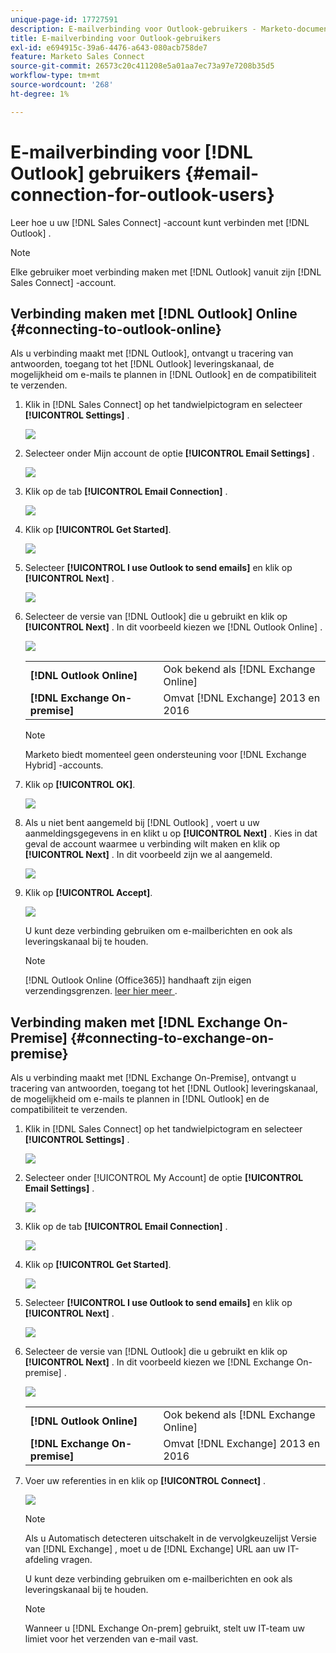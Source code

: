 ```yaml
---
unique-page-id: 17727591
description: E-mailverbinding voor Outlook-gebruikers - Marketo-documenten - Productdocumentatie
title: E-mailverbinding voor Outlook-gebruikers
exl-id: e694915c-39a6-4476-a643-080acb758de7
feature: Marketo Sales Connect
source-git-commit: 26573c20c411208e5a01aa7ec73a97e7208b35d5
workflow-type: tm+mt
source-wordcount: '268'
ht-degree: 1%

---
```


# E-mailverbinding voor [!DNL Outlook] gebruikers {#email-connection-for-outlook-users}

Leer hoe u uw [!DNL Sales Connect] -account kunt verbinden met [!DNL Outlook] .

>[!NOTE]
>
>Elke gebruiker moet verbinding maken met [!DNL Outlook] vanuit zijn [!DNL Sales Connect] -account.

## Verbinding maken met [!DNL Outlook] Online {#connecting-to-outlook-online}

Als u verbinding maakt met [!DNL Outlook], ontvangt u tracering van antwoorden, toegang tot het [!DNL Outlook] leveringskanaal, de mogelijkheid om e-mails te plannen in [!DNL Outlook] en de compatibiliteit te verzenden.

1. Klik in [!DNL Sales Connect] op het tandwielpictogram en selecteer **[!UICONTROL Settings]** .

   ![](assets/one.png)

1. Selecteer onder Mijn account de optie **[!UICONTROL Email Settings]** .

   ![](assets/two.png)

1. Klik op de tab **[!UICONTROL Email Connection]** .

   ![](assets/three.png)

1. Klik op **[!UICONTROL Get Started]**.

   ![](assets/four.png)

1. Selecteer **[!UICONTROL I use Outlook to send emails]** en klik op **[!UICONTROL Next]** .

   ![](assets/five-a.png)

1. Selecteer de versie van [!DNL Outlook] die u gebruikt en klik op **[!UICONTROL Next]** . In dit voorbeeld kiezen we [!DNL Outlook Online] .

   ![](assets/six-a.png)

   <table>
    <tbody>
     <tr>
      <td><strong>[!DNL Outlook Online]</strong></td>
      <td>Ook bekend als [!DNL Exchange Online]</td>
     </tr>
     <tr>
      <td><strong>[!DNL Exchange On-premise]</strong></td>
      <td>Omvat [!DNL Exchange] 2013 en 2016</td>
     </tr>
    </tbody>
   </table>

   >[!NOTE]
   >
   >Marketo biedt momenteel geen ondersteuning voor [!DNL Exchange Hybrid] -accounts.

1. Klik op **[!UICONTROL OK]**.

   ![](assets/seven-a.png)

1. Als u niet bent aangemeld bij [!DNL Outlook] , voert u uw aanmeldingsgegevens in en klikt u op **[!UICONTROL Next]** . Kies in dat geval de account waarmee u verbinding wilt maken en klik op **[!UICONTROL Next]** . In dit voorbeeld zijn we al aangemeld.

   ![](assets/eight-a.png)

1. Klik op **[!UICONTROL Accept]**.

   ![](assets/nine-a.png)

   U kunt deze verbinding gebruiken om e-mailberichten en ook als leveringskanaal bij te houden.

   >[!NOTE]
   >
   >[!DNL Outlook Online (Office365)] handhaaft zijn eigen verzendingsgrenzen. [ leer hier meer ](/help/marketo/product-docs/marketo-sales-connect/email/email-delivery/email-connection-throttling.md#email-provider-limits).

## Verbinding maken met [!DNL Exchange On-Premise] {#connecting-to-exchange-on-premise}

Als u verbinding maakt met [!DNL Exchange On-Premise], ontvangt u tracering van antwoorden, toegang tot het [!DNL Outlook] leveringskanaal, de mogelijkheid om e-mails te plannen in [!DNL Outlook] en de compatibiliteit te verzenden.

1. Klik in [!DNL Sales Connect] op het tandwielpictogram en selecteer **[!UICONTROL Settings]** .

   ![](assets/one.png)

1. Selecteer onder [!UICONTROL My Account] de optie **[!UICONTROL Email Settings]** .

   ![](assets/two.png)

1. Klik op de tab **[!UICONTROL Email Connection]** .

   ![](assets/three.png)

1. Klik op **[!UICONTROL Get Started]**.

   ![](assets/four.png)

1. Selecteer **[!UICONTROL I use Outlook to send emails]** en klik op **[!UICONTROL Next]** .

   ![](assets/five-a.png)

1. Selecteer de versie van [!DNL Outlook] die u gebruikt en klik op **[!UICONTROL Next]** . In dit voorbeeld kiezen we [!DNL Exchange On-premise] .

   ![](assets/six-b.png)

   <table>
    <tbody>
     <tr>
      <td><strong>[!DNL Outlook Online]</strong></td>
      <td>Ook bekend als [!DNL Exchange Online]</td>
     </tr>
     <tr>
      <td><strong>[!DNL Exchange On-premise]</strong></td>
      <td>Omvat [!DNL Exchange] 2013 en 2016</td>
     </tr>
    </tbody>
   </table>

1. Voer uw referenties in en klik op **[!UICONTROL Connect]** .

   ![](assets/seven-b.png)

   >[!NOTE]
   >
   >Als u Automatisch detecteren uitschakelt in de vervolgkeuzelijst Versie van [!DNL Exchange] , moet u de [!DNL Exchange] URL aan uw IT-afdeling vragen.

   U kunt deze verbinding gebruiken om e-mailberichten en ook als leveringskanaal bij te houden.

   >[!NOTE]
   >
   >Wanneer u [!DNL Exchange On-prem] gebruikt, stelt uw IT-team uw limiet voor het verzenden van e-mail vast.

